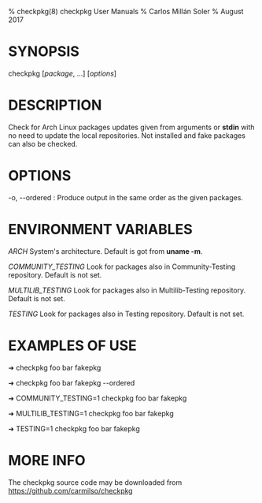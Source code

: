 % checkpkg(8) checkpkg User Manuals
% Carlos Millán Soler
% August 2017

# SYNOPSIS

checkpkg [*package*, ...] [*options*]

# DESCRIPTION

Check for Arch Linux packages updates given from arguments or **stdin** with no need to update the local repositories. Not installed and fake packages can also be checked.

# OPTIONS

-o, \--ordered
:   Produce output in the same order as the given packages.

# ENVIRONMENT VARIABLES

*ARCH*
  System's architecture. Default is got from **uname -m**.

*COMMUNITY_TESTING*
  Look for packages also in Community-Testing repository. Default is not set.

*MULTILIB_TESTING*
  Look for packages also in Multilib-Testing repository. Default is not set.

*TESTING*
  Look for packages also in Testing repository. Default is not set.

# EXAMPLES OF USE

➜ checkpkg foo bar fakepkg

➜ checkpkg foo bar fakepkg --ordered

➜ COMMUNITY_TESTING=1 checkpkg foo bar fakepkg

➜ MULTILIB_TESTING=1 checkpkg foo bar fakepkg

➜ TESTING=1 checkpkg foo bar fakepkg

# MORE INFO

The checkpkg source code may be downloaded from https://github.com/carmilso/checkpkg
